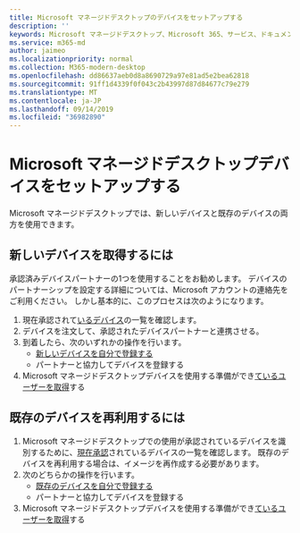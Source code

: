 ```yaml
---
title: Microsoft マネージドデスクトップのデバイスをセットアップする
description: ''
keywords: Microsoft マネージドデスクトップ、Microsoft 365、サービス、ドキュメント
ms.service: m365-md
author: jaimeo
ms.localizationpriority: normal
ms.collection: M365-modern-desktop
ms.openlocfilehash: dd86637aeb0d8a8690729a97e81ad5e2bea62818
ms.sourcegitcommit: 91ff1d4339f0f043c2b43997d87d84677c79e279
ms.translationtype: MT
ms.contentlocale: ja-JP
ms.lasthandoff: 09/14/2019
ms.locfileid: "36982890"
---
```

# <a name="set-up-microsoft-managed-desktop-devices"></a>Microsoft マネージドデスクトップデバイスをセットアップする

Microsoft マネージドデスクトップでは、新しいデバイスと既存のデバイスの両方を使用できます。

## <a name="to-obtain-new-devices"></a>新しいデバイスを取得するには

承認済みデバイスパートナーの1つを使用することをお勧めします。 デバイスのパートナーシップを設定する詳細については、Microsoft アカウントの連絡先をご利用ください。 しかし基本的に、このプロセスは次のようになります。

1. 現在承認されて[いるデバイス](../service-description/device-list.md)の一覧を確認します。
2. デバイスを注文して、承認されたデバイスパートナーと連携させる。
3. 到着したら、次のいずれかの操作を行います。
    - [新しいデバイスを自分で登録する](register-devices-self.md)
    - パートナーと協力してデバイスを登録する
4. Microsoft マネージドデスクトップデバイスを使用する準備ができ[ているユーザーを取得](get-started-devices.md)する

## <a name="to-re-use-existing-devices"></a>既存のデバイスを再利用するには

1. Microsoft マネージドデスクトップでの使用が承認されているデバイスを識別するために、[現在承認](../service-description/device-list.md)されているデバイスの一覧を確認します。 既存のデバイスを再利用する場合は、イメージを再作成する必要があります。
2. 次のどちらかの操作を行います。
    - [既存のデバイスを自分で登録する](register-reused-devices-self.md)
    - パートナーと協力してデバイスを登録する
3. Microsoft マネージドデスクトップデバイスを使用する準備ができ[ているユーザーを取得](get-started-devices.md)する
